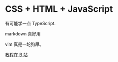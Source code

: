 # CSS + HTML + JavaScript

有可能学一点 TypeScript.

markdown 真好用

vim 真是一坨狗屎。

[教程在 B 站](https://www.bilibili.com/video/BV1XJ411X7Ud/)
